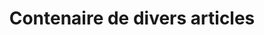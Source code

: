 ---
title: "Contenaire de divers articles"
url: /nzerekore/contenaire-de-divers-articles/
shop: commodité
---